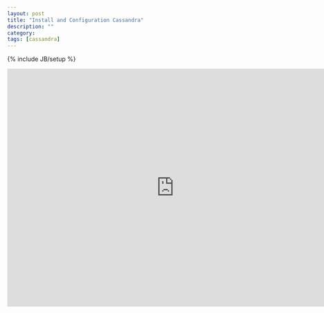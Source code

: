 ```yaml
---
layout: post
title: "Install and Configuration Cassandra"
description: ""
category: 
tags: [cassandra]
---
```

{% include JB/setup %}
<iframe src="http://slid.es/longzhang/deck/embed" width="770" height="550" scrolling="no" frameborder="0"></iframe>
